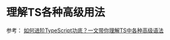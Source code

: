 # 理解TS各种高级用法

参考：
[如何进阶TypeScript功底？一文带你理解TS中各种高级语法](https://mp.weixin.qq.com/s/VUUoUkQNt_3g6YOWJtTDDg)
